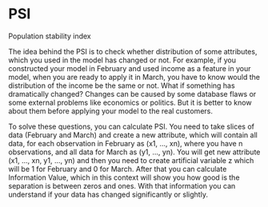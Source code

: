 # PSI
Population stability index

The idea behind the PSI is to check whether distribution of some attributes, which you used in the model has changed or not. For example, if you constructed your model in February and used income as a feature in your model, when you are ready to apply it in March, you have to know would the distribution of the income be the same or not.  What if something has dramatically changed? Changes can be caused by some database flaws or some external problems like economics or politics. But it is better to know about them before applying your model to the real customers. 

To solve these questions, you can calculate PSI. You need to take slices of data (February and March) and create a new attribute, which will contain all data, for each observation in February as (x1, ..., xn), where you have n observations, and all data for March as (y1, ..., yn). You will get new attribute (x1, ..., xn, y1, ..., yn) and then you need to create artificial variable z which will be 1 for February and 0 for March. After that you can calculate Information Value, which in this context will show you how good is the separation is between zeros and ones. With that information you can understand if your data has changed significantly or slightly. 

